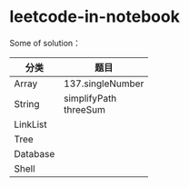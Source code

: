 # leetcode-in-notebook

Some of solution：

| 分类 | 题目 |
| --- | --- |
| Array | 137.singleNumber|
| String | simplifyPath <br> threeSum|
| LinkList |  |
| Tree |  |
| Database |  |
| Shell ||
